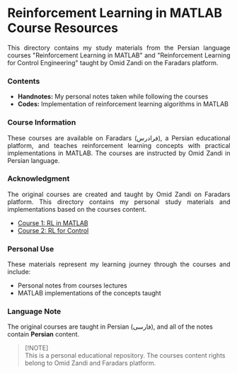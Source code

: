 # Reinforcement Learning in MATLAB Course Resources

<div align="justify">
This directory contains my study materials from the Persian language courses "Reinforcement Learning in MATLAB" and "Reinforcement Learning for Control Engineering" taught by Omid Zandi on the Faradars platform.
</div>

### Contents

* **Handnotes:** My personal notes taken while following the courses
* **Codes:** Implementation of reinforcement learning algorithms in MATLAB

### Course Information

<div align="justify">
These courses are available on Faradars (فرادرس), a Persian educational platform, and teaches reinforcement learning concepts with practical implementations in MATLAB. The courses are instructed by Omid Zandi in Persian language.
</div>

### Acknowledgment

<div align="justify">
The original courses are created and taught by Omid Zandi on Faradars platform. This directory contains my personal study materials and implementations based on the courses content.
</div>

* [Course 1: RL in MATLAB](https://faradars.org/courses/fvml002-reinforcement-learning-using-matlab)
* [Course 2: RL for Control](https://faradars.org/courses/reinforcement-learning-for-control-fvee0052)


### Personal Use

<div align="justify">
These materials represent my learning journey through the courses and include:
</div>

* Personal notes from courses lectures
* MATLAB implementations of the concepts taught


### Language Note
The original courses are taught in Persian (فارسی), and all of the notes contain **Persian** content.

> [!NOTE]\
> This is a personal educational repository. The courses content rights belong to Omid Zandi and Faradars platform.